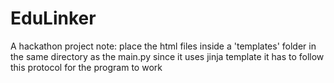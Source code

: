 # EduLinker
A hackathon project
note: place the html files inside a 'templates' folder in the same directory as the main.py since it uses jinja template it has to follow this protocol for the program to work
